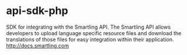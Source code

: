 api-sdk-php
===========

SDK for integrating with the Smartling API. The Smartling API allows developers to upload language specific resource files and download the translations of those files for easy integration within their application.  http://docs.smartling.com
